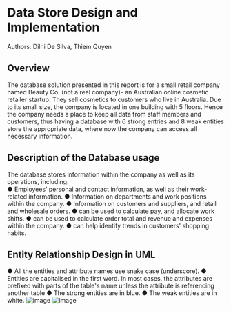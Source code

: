 # Data Store Design and Implementation
Authors: Dilni De Silva, Thiem Quyen

## Overview
The database solution presented in this report is for a small retail company named Beauty Co. (not a real company)- an Australian online cosmetic retailer startup. They sell cosmetics to customers who live in Australia. Due to its small size, the company is located in one building with 5 floors. Hence the company needs a place to keep all data from staff members and customers, thus having a database with 6 strong entries and 8 weak entities store the appropriate data, where now the company can access all necessary information. 

## Description of the Database usage 
The database stores information within the company as well as its operations, including:  
●	Employees’ personal and contact information, as well as their work-related information. 
●	Information on departments and work positions within the company.
●	Information on customers and suppliers, and retail and wholesale orders. 
●	can be used to calculate pay, and allocate work shifts.
●	can be used to calculate order total and revenue and expenses within the company. 
●	can help identify trends in customers' shopping habits.

## Entity Relationship Design in UML
●	All the entities and attribute names use snake case (underscore). 
●	Entities are capitalised in the first word. In most cases, the attributes are prefixed with parts of the table's name unless the attribute is referencing another table
●	The strong entities are in blue.
●	The weak entities are in white. 
![image](https://github.com/dtquyen1199/Data/assets/88473863/77381909-0a51-4f1e-a907-faa7b56b5209)
![image](https://github.com/dtquyen1199/Data/assets/88473863/b0381cf0-defc-4099-aac3-03e0a6da36c1)

